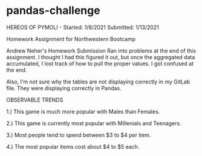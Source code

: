 # pandas-challenge
HEREOS OF PYMOLI - 
Started: 1/8/2021
Submitted: 1/13/2021

Homework Assignment for Northwestern Bootcamp

Andrew Neher's Homework Submission
Ran into problems at the end of this assignment. I thought I had this figured it out, but once the aggregated data accumulated, I lost track of how to pull the proper values. I got confused at the end.

Also, I'm not sure why the tables are not displaying correctly in my GitLab file. They were displaying correctly in Pandas.

OBSERVABLE TRENDS

1.) This game is much more popular with Males than Females.

2.) This game is currently most popular with Millenials and Teenagers.

3.) Most people tend to spend between $3 to $4 per item.

4.) The most popular items cost about $4 to $5 each.

